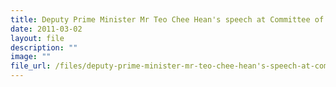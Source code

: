 ```yaml
---
title: Deputy Prime Minister Mr Teo Chee Hean's speech at Committee of Supply 2011
date: 2011-03-02
layout: file
description: ""
image: ""
file_url: /files/deputy-prime-minister-mr-teo-chee-hean's-speech-at-committee-of-supply-2011.pdf
---
```


